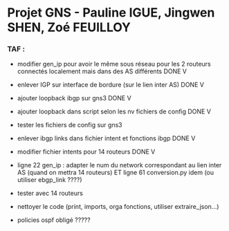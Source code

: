 # Projet GNS - Pauline IGUE, Jingwen SHEN, Zoé FEUILLOY
### TAF :
* modifier gen_ip pour avoir le même sous réseau pour les 2 routeurs connectés localement mais dans des AS différents DONE V
* enlever IGP sur interface de bordure (sur le lien inter AS) DONE V
* ajouter loopback ibgp sur gns3 DONE V
* ajouter loopback dans script selon les nv fichiers de config DONE V
* tester les fichiers de config sur gns3
* enlever ibgp links dans fichier intent et fonctions ibgp DONE V

* modifier fichier intents pour 14 routeurs DONE V
* ligne 22 gen_ip : adapter le num du network correspondant au lien inter AS (quand on mettra 14 routeurs) ET ligne 61 conversion.py idem (ou utiliser ebgp_link ????)
* tester avec 14 routeurs

* nettoyer le code (print, imports, orga fonctions, utiliser extraire_json...)
* policies ospf obligé ?????